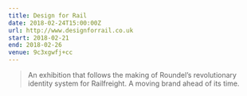 ```yaml
---
title: Design for Rail
date: 2018-02-24T15:00:00Z
url: http://www.designforrail.co.uk
start: 2018-02-21
end: 2018-02-26
venue: 9c3xgwfj+cc
---
```

> An exhibition that follows the making of Roundel’s revolutionary identity system for Railfreight. A moving brand ahead of its time.
